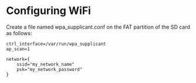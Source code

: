 # Configuring WiFi

Create a file named wpa_supplicant.conf on the FAT partition of the SD card as follows:

    ctrl_interface=/var/run/wpa_supplicant
    ap_scan=1

    network={
        ssid="my_network_name"
        psk="my_network_password"
    }

